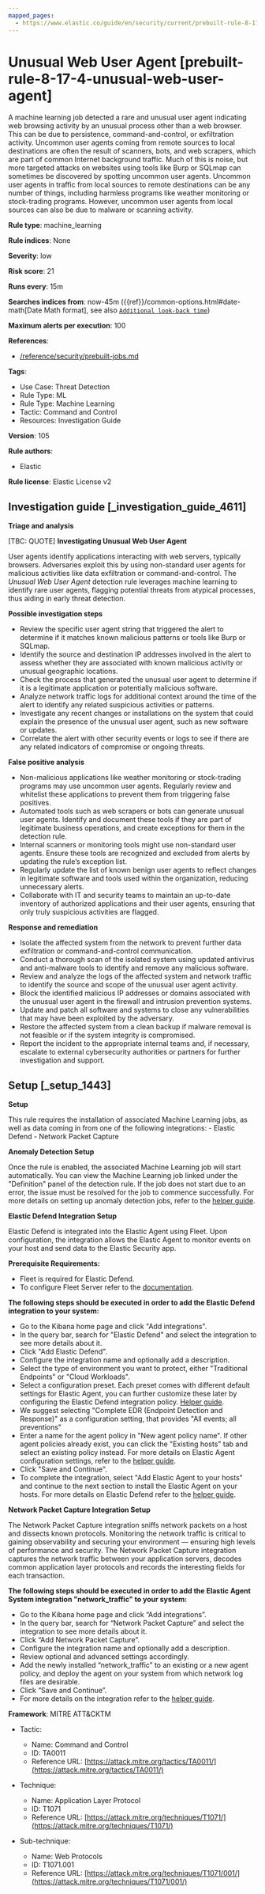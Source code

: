 ```yaml
---
mapped_pages:
  - https://www.elastic.co/guide/en/security/current/prebuilt-rule-8-17-4-unusual-web-user-agent.html
---
```


# Unusual Web User Agent [prebuilt-rule-8-17-4-unusual-web-user-agent]

A machine learning job detected a rare and unusual user agent indicating web browsing activity by an unusual process other than a web browser. This can be due to persistence, command-and-control, or exfiltration activity. Uncommon user agents coming from remote sources to local destinations are often the result of scanners, bots, and web scrapers, which are part of common Internet background traffic. Much of this is noise, but more targeted attacks on websites using tools like Burp or SQLmap can sometimes be discovered by spotting uncommon user agents. Uncommon user agents in traffic from local sources to remote destinations can be any number of things, including harmless programs like weather monitoring or stock-trading programs. However, uncommon user agents from local sources can also be due to malware or scanning activity.

**Rule type**: machine_learning

**Rule indices**: None

**Severity**: low

**Risk score**: 21

**Runs every**: 15m

**Searches indices from**: now-45m ({{ref}}/common-options.html#date-math[Date Math format], see also [`Additional look-back time`](docs-content://solutions/security/detect-and-alert/create-detection-rule.md#rule-schedule))

**Maximum alerts per execution**: 100

**References**:

* [/reference/security/prebuilt-jobs.md](/reference/prebuilt-jobs.md)

**Tags**:

* Use Case: Threat Detection
* Rule Type: ML
* Rule Type: Machine Learning
* Tactic: Command and Control
* Resources: Investigation Guide

**Version**: 105

**Rule authors**:

* Elastic

**Rule license**: Elastic License v2

## Investigation guide [_investigation_guide_4611]

**Triage and analysis**

[TBC: QUOTE]
**Investigating Unusual Web User Agent**

User agents identify applications interacting with web servers, typically browsers. Adversaries exploit this by using non-standard user agents for malicious activities like data exfiltration or command-and-control. The *Unusual Web User Agent* detection rule leverages machine learning to identify rare user agents, flagging potential threats from atypical processes, thus aiding in early threat detection.

**Possible investigation steps**

* Review the specific user agent string that triggered the alert to determine if it matches known malicious patterns or tools like Burp or SQLmap.
* Identify the source and destination IP addresses involved in the alert to assess whether they are associated with known malicious activity or unusual geographic locations.
* Check the process that generated the unusual user agent to determine if it is a legitimate application or potentially malicious software.
* Analyze network traffic logs for additional context around the time of the alert to identify any related suspicious activities or patterns.
* Investigate any recent changes or installations on the system that could explain the presence of the unusual user agent, such as new software or updates.
* Correlate the alert with other security events or logs to see if there are any related indicators of compromise or ongoing threats.

**False positive analysis**

* Non-malicious applications like weather monitoring or stock-trading programs may use uncommon user agents. Regularly review and whitelist these applications to prevent them from triggering false positives.
* Automated tools such as web scrapers or bots can generate unusual user agents. Identify and document these tools if they are part of legitimate business operations, and create exceptions for them in the detection rule.
* Internal scanners or monitoring tools might use non-standard user agents. Ensure these tools are recognized and excluded from alerts by updating the rule’s exception list.
* Regularly update the list of known benign user agents to reflect changes in legitimate software and tools used within the organization, reducing unnecessary alerts.
* Collaborate with IT and security teams to maintain an up-to-date inventory of authorized applications and their user agents, ensuring that only truly suspicious activities are flagged.

**Response and remediation**

* Isolate the affected system from the network to prevent further data exfiltration or command-and-control communication.
* Conduct a thorough scan of the isolated system using updated antivirus and anti-malware tools to identify and remove any malicious software.
* Review and analyze the logs of the affected system and network traffic to identify the source and scope of the unusual user agent activity.
* Block the identified malicious IP addresses or domains associated with the unusual user agent in the firewall and intrusion prevention systems.
* Update and patch all software and systems to close any vulnerabilities that may have been exploited by the adversary.
* Restore the affected system from a clean backup if malware removal is not feasible or if the system integrity is compromised.
* Report the incident to the appropriate internal teams and, if necessary, escalate to external cybersecurity authorities or partners for further investigation and support.


## Setup [_setup_1443]

**Setup**

This rule requires the installation of associated Machine Learning jobs, as well as data coming in from one of the following integrations: - Elastic Defend - Network Packet Capture

**Anomaly Detection Setup**

Once the rule is enabled, the associated Machine Learning job will start automatically. You can view the Machine Learning job linked under the "Definition" panel of the detection rule. If the job does not start due to an error, the issue must be resolved for the job to commence successfully. For more details on setting up anomaly detection jobs, refer to the [helper guide](docs-content://explore-analyze/machine-learning/anomaly-detection.md).

**Elastic Defend Integration Setup**

Elastic Defend is integrated into the Elastic Agent using Fleet. Upon configuration, the integration allows the Elastic Agent to monitor events on your host and send data to the Elastic Security app.

**Prerequisite Requirements:**

* Fleet is required for Elastic Defend.
* To configure Fleet Server refer to the [documentation](docs-content://reference/ingestion-tools/fleet/fleet-server.md).

**The following steps should be executed in order to add the Elastic Defend integration to your system:**

* Go to the Kibana home page and click "Add integrations".
* In the query bar, search for "Elastic Defend" and select the integration to see more details about it.
* Click "Add Elastic Defend".
* Configure the integration name and optionally add a description.
* Select the type of environment you want to protect, either "Traditional Endpoints" or "Cloud Workloads".
* Select a configuration preset. Each preset comes with different default settings for Elastic Agent, you can further customize these later by configuring the Elastic Defend integration policy. [Helper guide](docs-content://solutions/security/configure-elastic-defend/configure-an-integration-policy-for-elastic-defend.md).
* We suggest selecting "Complete EDR (Endpoint Detection and Response)" as a configuration setting, that provides "All events; all preventions"
* Enter a name for the agent policy in "New agent policy name". If other agent policies already exist, you can click the "Existing hosts" tab and select an existing policy instead. For more details on Elastic Agent configuration settings, refer to the [helper guide](docs-content://reference/ingestion-tools/fleet/agent-policy.md).
* Click "Save and Continue".
* To complete the integration, select "Add Elastic Agent to your hosts" and continue to the next section to install the Elastic Agent on your hosts. For more details on Elastic Defend refer to the [helper guide](docs-content://solutions/security/configure-elastic-defend/install-elastic-defend.md).

**Network Packet Capture Integration Setup**

The Network Packet Capture integration sniffs network packets on a host and dissects known protocols. Monitoring the network traffic is critical to gaining observability and securing your environment — ensuring high levels of performance and security. The Network Packet Capture integration captures the network traffic between your application servers, decodes common application layer protocols and records the interesting fields for each transaction.

**The following steps should be executed in order to add the Elastic Agent System integration "network_traffic" to your system:**

* Go to the Kibana home page and click “Add integrations”.
* In the query bar, search for “Network Packet Capture” and select the integration to see more details about it.
* Click “Add Network Packet Capture”.
* Configure the integration name and optionally add a description.
* Review optional and advanced settings accordingly.
* Add the newly installed “network_traffic” to an existing or a new agent policy, and deploy the agent on your system from which network log files are desirable.
* Click “Save and Continue”.
* For more details on the integration refer to the [helper guide](https://docs.elastic.co/integrations/network_traffic).

**Framework**: MITRE ATT&CKTM

* Tactic:

    * Name: Command and Control
    * ID: TA0011
    * Reference URL: [https://attack.mitre.org/tactics/TA0011/](https://attack.mitre.org/tactics/TA0011/)

* Technique:

    * Name: Application Layer Protocol
    * ID: T1071
    * Reference URL: [https://attack.mitre.org/techniques/T1071/](https://attack.mitre.org/techniques/T1071/)

* Sub-technique:

    * Name: Web Protocols
    * ID: T1071.001
    * Reference URL: [https://attack.mitre.org/techniques/T1071/001/](https://attack.mitre.org/techniques/T1071/001/)



